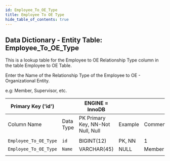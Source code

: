 ```yaml
---
id: Employee_To_OE_Type
title: Employee To OE Type
hide_table_of_contents: true
---
```


## Data Dictionary - Entity Table: Employee_To_OE_Type

This is a lookup table for the Employee to OE Relationship Type column in the table Employee to OE Table.

Enter the Name of the Relationship Type of the Employee to OE - Organizational Entity.

e.g: Member, Supervisor, etc.


| Primary Key ('id')||ENGINE = InnoDB|||
|---|---|---|---|---|
|Column Name|Data Type|PK Primary Key, NN-Not Null, Null|Example|Comments|
||
|`Employee_To_OE_Type`|`id`|BIGINT(12)|PK, NN|1|PrimaryKey-ID, Not Null (auto creates)|
|`Employee_To_OE_Type`|`Name`|VARCHAR(45)|NULL|Member|Name of the Employe and OE relationship|
||
